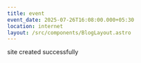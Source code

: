 ```yaml
---
title: event
event_date: 2025-07-26T16:08:00.000+05:30
location: internet
layout: /src/components/BlogLayout.astro
---
```

site created successfully
